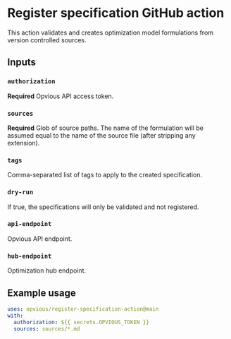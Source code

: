 # Register specification GitHub action

This action validates and creates optimization model formulations from version
controlled sources.

## Inputs

### `authorization`

**Required** Opvious API access token.

### `sources`

**Required** Glob of source paths. The name of the formulation will be assumed
equal to the name of the source file (after stripping any extension).

### `tags`

Comma-separated list of tags to apply to the created specification.

### `dry-run`

If true, the specifications will only be validated and not registered.

### `api-endpoint`

Opvious API endpoint.

### `hub-endpoint`

Optimization hub endpoint.

## Example usage

```yaml
uses: opvious/register-specification-action@main
with:
  authorization: ${{ secrets.OPVIOUS_TOKEN }}
  sources: sources/*.md
```
